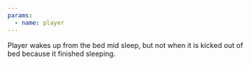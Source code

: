 ```yaml
---
params:
  - name: player
---
```


Player wakes up from the bed mid sleep, but not when it is kicked out of bed because it finished sleeping.

